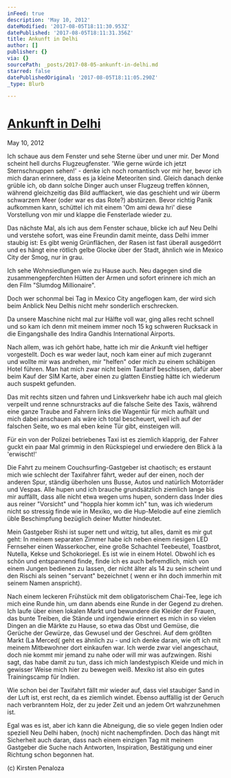```yaml
---
inFeed: true
description: 'May 10, 2012'
dateModified: '2017-08-05T18:11:30.953Z'
datePublished: '2017-08-05T18:11:31.356Z'
title: Ankunft in Delhi
author: []
publisher: {}
via: {}
sourcePath: _posts/2017-08-05-ankunft-in-delhi.md
starred: false
datePublishedOriginal: '2017-08-05T18:11:05.290Z'
_type: Blurb

---
```

# [Ankunft in Delhi][0]

May 10, 2012

Ich schaue aus dem Fenster und sehe Sterne über und uner mir. Der Mond scheint hell durchs Flugzeugfenster. 'Wie gerne würde ich jetzt Sternschnuppen sehen!' - denke ich noch romantisch vor mir her, bevor ich mich daran erinnere, dass es ja kleine Meteoriten sind. Gleich danach denke grüble ich, ob dann solche Dinger auch unser Flugzeug treffen können, während gleichzeitig das Bild aufflackert, wie das geschieht und wir überm schwarzem Meer (oder war es das Rote?) abstürzen. Bevor richtig Panik aufkommen kann, schüttel ich mit einem 'Om ami dewa hri' diese Vorstellung von mir und klappe die Fensterlade wieder zu.

Das nächste Mal, als ich aus dem Fenster schaue, blicke ich auf Neu Delhi und verstehe sofort, was eine Freundin damit meinte, dass Delhi immer staubig ist: Es gibt wenig Grünflächen, der Rasen ist fast überall ausgedörrt und es hängt eine rötlich gelbe Glocke über der Stadt, ähnlich wie in Mexico City der Smog, nur in grau.

Ich sehe Wohnsiedlungen wie zu Hause auch. Neu dagegen sind die zusammengepferchten Hütten der Armen und sofort erinnere ich mich an den Film "Slumdog Millionaire".

Doch wer schonmal bei Tag in Mexico City angeflogen kam, der wird sich beim Anblick Neu Delhis nicht mehr sonderlich erschrecken.

Da unsere Maschine nicht mal zur Hälfte voll war, ging alles recht schnell und so kam ich denn mit meinem immer noch 15 kg schweren Rucksack in die Eingangshalle des Indira Gandhis International Airports.

Nach allem, was ich gehört habe, hatte ich mir die Ankunft viel heftiger vorgestellt. Doch es war weder laut, noch kam einer auf mich zugerannt und wollte mir was andrehen, mir "helfen" oder mich zu einem schäbigen Hotel führen. Man hat mich zwar nicht beim Taxitarif beschissen, dafür aber beim Kauf der SIM Karte, aber einen zu glatten Einstieg hätte ich wiederum auch suspekt gefunden.

Das mit rechts sitzen und fahren und Linksverkehr habe ich auch mal gleich verpeilt und renne schnurstracks auf die falsche Seite des Taxis, während eine ganze Traube and Fahrern links die Wagentür für mich aufhält und mich dabei anschauen als wäre ich total bescheuert, weil ich auf der falschen Seite, wo es mal eben keine Tür gibt, einsteigen will.

Für ein von der Polizei betriebenes Taxi ist es ziemlich klapprig, der Fahrer guckt ein paar Mal grimmig in den Rückspiegel und erwiedere den Blick à la 'erwischt!'

Die Fahrt zu meinem Couchsurfing-Gastgeber ist chaotisch; es erstaunt mich wie schlecht der Taxifahrer fährt, weder auf der einen, noch der anderen Spur, ständig überholen uns Busse, Autos und natürlich Motorräder und Vespas. Alle hupen und ich brauche grundsätzlich ziemlich lange bis mir auffällt, dass alle nicht etwa wegen ums hupen, sondern dass Inder dies aus reiner "Vorsicht" und "hoppla hier komm ich" tun, was ich wiederum nicht so stressig finde wie in Mexiko, wo die Hup-Melodie auf eine ziemlich üble Beschimpfung bezüglich deiner Mutter hindeutet.

Mein Gastgeber Rishi ist super nett und witzig, tut alles, damit es mir gut geht: In meinem separaten Zimmer habe ich neben einem riesigen LED Fernseher einen Wasserkocher, eine große Schachtel Teebeutel, Toastbrot, Nutella, Kekse und Schokoriegel. Es ist wie in einem Hotel. Obwohl ich es schön und entspannend finde, finde ich es auch befremdlich, mich von einem Jungen bedienen zu lassen, der nicht älter als 14 zu sein scheint und den Rischi als seinen "servant" bezeichnet ( wenn er ihn doch immerhin mit seinem Namen anspricht).

Nach einem leckeren Frühstück mit dem obligatorischem Chai-Tee, lege ich mich eine Runde hin, um dann abends eine Runde in der Gegend zu drehen. Ich laufe über einen lokalen Markt und bewundere die Kleider der Frauen, das bunte Treiben, die Stände und irgendwie erinnert es mich in so vielen Dingen an die Märkte zu Hause, so etwa das Obst und Gemüse, die Gerüche der Gewürze, das Gewusel und der Geschrei. Auf dem größten Markt (La Merced( geht es ähnlich zu - und ich denke daran, wie oft ich mit meinem Mitbewohner dort einkaufen war. Ich werde zwar viel angeschaut, doch nie kommt mir jemand zu nahe oder will mir was aufzwingen. Rishi sagt, das habe damit zu tun, dass ich mich landestypisch Kleide und mich in gewisser Weise mich hier zu bewegen weiß. Mexiko ist also ein gutes Trainingscamp für Indien.

Wie schon bei der Taxifahrt fällt mir wieder auf, dass viel staubiger Sand in der Luft ist, erst recht, da es ziemlich windet. Ebenso auffällig ist der Geruch nach verbranntem Holz, der zu jeder Zeit und an jedem Ort wahrzunehmen ist.

Egal was es ist, aber ich kann die Abneigung, die so viele gegen Indien oder speziell Neu Delhi haben, (noch) nicht nachempfinden. Doch das hängt mit Sicherheit auch daran, dass nach einem einzigen Tag mit meinem Gastgeber die Suche nach Antworten, Inspiration, Bestätigung und einer Richtung schon begonnen hat.

(c) Kirsten Penaloza

[0]: https://kirstenpenaloza.squarespace.com/deutsch-blah/ankunft-in-delhi
